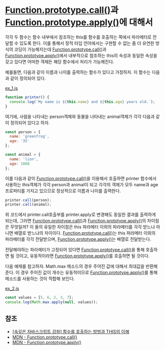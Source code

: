 # [Function.prototype.call()](https://developer.mozilla.org/en-US/docs/Web/JavaScript/Reference/Global_Objects/Function/call)과 [Function.prototype.apply()](https://developer.mozilla.org/en-US/docs/Web/JavaScript/Reference/Global_Objects/Function/apply)에 대해서

각각 두 함수는 함수 내부에서 참조하는 this를 함수를 호출하는 쪽에서 파라메터로 전달할 수 있도록 한다. 이를 통해서 정적 타입 언어에서는 구현할 수 없는 좀 더 유연한 방식의 코딩이 가능해지는데 [Function.prototype.call()](https://developer.mozilla.org/en-US/docs/Web/JavaScript/Reference/Global_Objects/Function/call)과 [Function.prototype.apply()](https://developer.mozilla.org/en-US/docs/Web/JavaScript/Reference/Global_Objects/Function/apply)에서 내부적으로 참조하는 this의 속성과 동일한 속성을 갖고 있다면 어떠한 객체든 해당 함수에서 처리가 가능해진다.

예를들면, 다음과 같이 이름과 나이를 출력하는 함수가 있다고 가정하자. 이 함수는 다음과 같이 정의되어 있다.

[ex_1.js](./src/ex_1.js)
```javascript
function printer() {
  console.log(`My name is ${this.name} and ${this.age} years old.`);
}
```

여기에, 사람을 나타내는 person객체와 동물을 나타내는 animal객체가 각각 다음과 같이 정의되어 있다고 하자.

```javascript
const person = {
  name: 'greenfrog',
  age: '35'
};

const animal = {
  name: 'lion',
  age: 1000
};
```

이를 다음과 같이 [Function.prototype.call()](https://developer.mozilla.org/en-US/docs/Web/JavaScript/Reference/Global_Objects/Function/call)을 이용해서 호출하면 printer 함수에서 사용하는 this객체가 각각 person과 animal이 되고 각각의 객체가 모두 name과 age 프로퍼티를 가지고 있으므로 정상적으로 이름과 나이를 출력한다.

```javascript
printer.call(person);
printer.call(animal);
```

위 코드에서 printer.call호출부를 printer.apply로 변경해도 동일한 결과를 출력하게 되는데, 그러면 [Function.prototype.call()](https://developer.mozilla.org/en-US/docs/Web/JavaScript/Reference/Global_Objects/Function/call)과 [Function.prototype.apply()](https://developer.mozilla.org/en-US/docs/Web/JavaScript/Reference/Global_Objects/Function/apply)의 차이점은 무엇일까? 이 둘의 유일한 차이점은 this 파라메터 이외의 파라메터를 각각 받느냐 아니면 배열로 받느냐의 차이이다.
[Function.prototype.call()](https://developer.mozilla.org/en-US/docs/Web/JavaScript/Reference/Global_Objects/Function/call)는 this 파라메터 이외의 파라메터를 각각 전달받으며, [Function.prototype.apply()](https://developer.mozilla.org/en-US/docs/Web/JavaScript/Reference/Global_Objects/Function/apply)는 배열로 전달받는다.

전달해야하는 파라메터가 고정되어 있다면 [Function.prototype.call()](https://developer.mozilla.org/en-US/docs/Web/JavaScript/Reference/Global_Objects/Function/call)을 통해 호출하면 될 것이고, 유동적이라면 [Function.prototype.apply()](https://developer.mozilla.org/en-US/docs/Web/JavaScript/Reference/Global_Objects/Function/apply)를 호출하면 될 것이다.

다음 예제를 참고하자. Math.max 메소드의 경우 주어진 값에 대해서 최대값을 반환해 준다. 이 경우 주어진 값이 개수는 유동적이므로 [Function.prototype.apply()](https://developer.mozilla.org/en-US/docs/Web/JavaScript/Reference/Global_Objects/Function/apply)를 통해 메소드를 사용하는 것이 적합해 보인다.

[ex_2.js](./src/ex_2.js)
```javascript
const values = [5, 6, 2, 3, 7];
console.log(Math.max.apply(null, values));
```


## 참조

* [[속깊은 자바스크립트 강좌] 함수를 호출하는 방법과 THIS의 이해](http://unikys.tistory.com/306)
* [MDN - Function.prototype.call()](https://developer.mozilla.org/en-US/docs/Web/JavaScript/Reference/Global_Objects/Function/call)
* [MDN - Function.prototype.apply()](https://developer.mozilla.org/en-US/docs/Web/JavaScript/Reference/Global_Objects/Function/apply)
